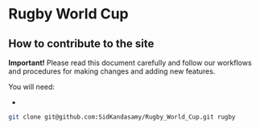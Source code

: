 # Rugby World Cup

## How to contribute to the site

**Important!** Please read this document carefully and follow our workflows and procedures for making changes and adding new features.

You will need:

* 

```bash
git clone git@github.com:SidKandasamy/Rugby_World_Cup.git rugby
```
